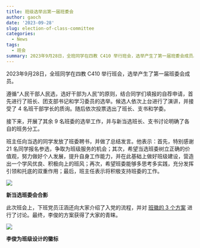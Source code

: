 ```yaml
---
title: 班级选举出第一届班委会
author: gaoch
date: '2023-09-28'
slug: election-of-class-committee
categories:
  - News
tags:
  - 班会
summary: 2023年9月28日，全班同学在四教 C410 举行班会，选举产生了第一届班委会成员。
---
```


2023年9月28日，全班同学在四教 C410 举行班会，选举产生了第一届班委会成员。

遵循“人民干部人民选，选好干部为人民”的原则，结合同学们填报的自荐申请，首先进行了班长、团支部书记和学习委员的选举。候选人依次上台进行了演讲，并接受了 4 名班干部学长的质询。随后依次投票选出了班长、支书和学委。

接下来，开展了其余 9 名班委的选举工作，并与新当选班长、支书讨论明确了各自的班务分工。

班主任向当选的同学发放了班委聘书，并做了总结发言。他表示：首先，特别感谢 21 名同学报名参选，争取为班级服务的机会；其次，希望当选班委树立正确的价值观，努力做好个人发展，提升自身工作能力，并在此基础上做好班级建设，营造出一个学风优良、积极向上的班风；再次，希望班委能够多思考多实践，充分发挥引领和托底的双重作用；最后，班主任表示将积极支持班委的工作。

![](https://vnote-1251564393.cos.ap-chengdu.myqcloud.com/2023-9-28-committee-of-class)

**新当选班委会合影**

此次班会上，下班党员汪涵还向大家介绍了入党的流程，并对 [班徽的 3 个方案](/about/2023-09-28-class-logo/) 进行了讨论。最终，李俊的方案获得了大家的青睐。

![](https://vnote-1251564393.cos.ap-chengdu.myqcloud.com/class-logo-by-lijun.jpg)

**李俊为班级设计的徽标**




